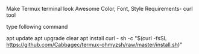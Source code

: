 Make Termux terminal look Awesome Color, Font, Style
Requirements-  curl tool

type following command

apt update
apt upgrade
clear
apt install curl -
sh -c "$(curl -fsSL https://github.com/Cabbagec/termux-ohmyzsh/raw/master/install.sh)"

